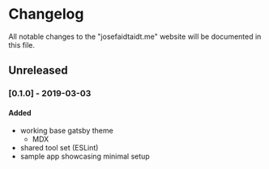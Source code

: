 # Changelog

All notable changes to the "josefaidtaidt.me" website will be documented in this file.

## Unreleased

### [0.1.0] - 2019-03-03

#### Added

- working base gatsby theme
  - MDX
- shared tool set (ESLint)
- sample app showcasing minimal setup